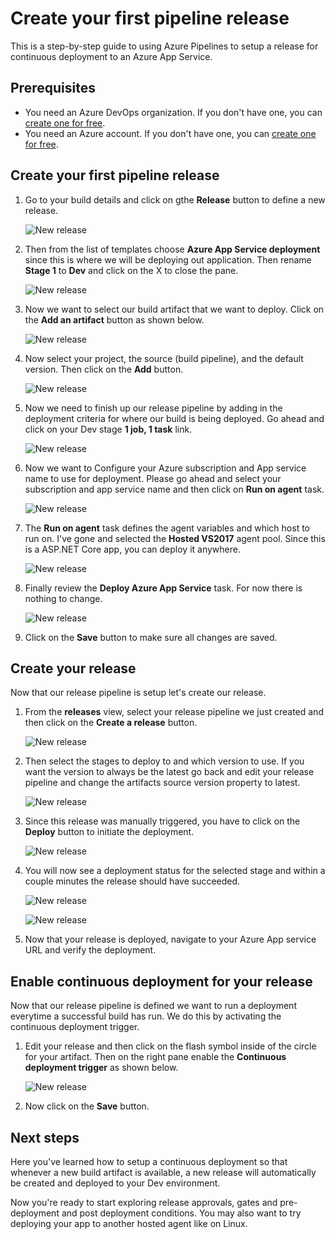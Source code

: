 # Create your first pipeline release

This is a step-by-step guide to using Azure Pipelines to setup a release for continuous deployment to an Azure App Service.

## Prerequisites

* You need an Azure DevOps organization. If you don't have one, you can [create one for free](https://dev.azure.com/). 
* You need an Azure account. If you don't have one, you can [create one for free](https://azure.microsoft.com/en-ca/free/). 

## Create your first pipeline release

1. Go to your build details and click on gthe **Release** button to define a new release. 

   ![New release](../_img/release/new-release-step1.png)

1. Then from the list of templates choose **Azure App Service deployment** since this is where we will be deploying out application. Then rename **Stage 1** to **Dev** and click on the X to close the pane.

   ![New release](../_img/release/new-release-step2.png)

1. Now we want to select our build artifact that we want to deploy. Click on the **Add an artifact** button as shown below.

   ![New release](../_img/release/new-release-step3.png)

1. Now select your project, the source (build pipeline), and the default version. Then click on the **Add** button.

   ![New release](../_img/release/new-release-step4.png)

1. Now we need to finish up our release pipeline by adding in the deployment criteria for where our build is being deployed. Go ahead and click on your Dev stage **1 job, 1 task** link.

   ![New release](../_img/release/new-release-step5.png)

1. Now we want to Configure your Azure subscription and App service name to use for deployment. Please go ahead and select your subscription and app service name and then click on **Run on agent** task.

   ![New release](../_img/release/new-release-step6.png)

1. The **Run on agent** task defines the agent variables and which host to run on. I've gone and selected the **Hosted VS2017** agent pool. Since this is a ASP.NET Core app, you can deploy it anywhere. 

   ![New release](../_img/release/new-release-step7.png)

1. Finally review the **Deploy Azure App Service** task. For now there is nothing to change.

   ![New release](../_img/release/new-release-step8.png)

1.  Click on the **Save**  button to make sure all changes are saved.

## Create your release

Now that our release pipeline is setup let's create our release. 

1. From the **releases** view, select your release pipeline we just created and then click on the **Create a release** button.

   ![New release](../_img/release/new-release-step9a.png)

1. Then select the stages to deploy to and which version to use. If you want the version to always be the latest go back and edit your release pipeline and change the artifacts source version property to latest.

   ![New release](../_img/release/new-release-step9b.png)

1. Since this release was manually triggered, you have to click on the **Deploy** button to initiate the deployment.

   ![New release](../_img/release/new-release-step10.png)

1. You will now see a deployment status for the selected stage and within a couple minutes the release should have succeeded.

   ![New release](../_img/release/new-release-step11.png)

   ![New release](../_img/release/new-release-step12.png)

1. Now that your release is deployed, navigate to your Azure App service URL and verify the deployment.

## Enable continuous deployment for your release

Now that our release pipeline is defined we want to run a deployment everytime a successful build has run. We do this by activating the continuous deployment trigger.

1. Edit your release and then click on the flash symbol inside of the circle for your artifact. Then on the right pane enable the **Continuous deployment trigger** as shown below.

   ![New release](../_img/release/new-release-step13.png)

1. Now click on the **Save** button.


## Next steps

Here you've learned how to setup a continuous deployment so that whenever a new build artifact is available, a new release will automatically be created and deployed to your Dev environment.

Now you're ready to start exploring release approvals, gates and pre-deployment and post deployment conditions. You may also want to try deploying your app to another hosted agent like on Linux.